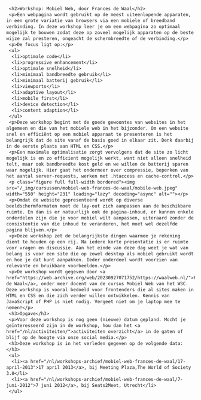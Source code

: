      <h2>Workshop: Mobiel Web, door Frances de Waal</h2>
     <p>Een webpagina wordt gebruikt op de meest uiteenlopende apparaten, in een grote variatie van browsers via een mobiele of breedband verbinding. In deze workshop leer je om een webpagina zo optimaal mogelijk te bouwen zodat deze op zoveel mogelijk apparaten op de beste wijze zal presteren, ongeacht de schermbreedte of de verbinding.</p>
     <p>De focus ligt op:</p>
     <ul>
      <li>optimale code</li>
      <li>progressive enhancement</li>
      <li>optimale snelheid</li>
      <li>minimaal bandbreedte gebruik</li>
      <li>minimaal batterij gebruik</li>
      <li>viewports</li>
      <li>adaptive layout</li>
      <li>mobile first</li>
      <li>device detection</li>
      <li>content adaption</li>
     </ul>
     <p>Deze workshop begint met de goede gewoontes van websites in het algemeen en die van het mobiele web in het bijzonder. Om een website snel en efficiënt op een mobiel apparaat te presenteren is het belangrijk dat de site vanaf de basis goed in elkaar zit. Denk daarbij in de eerste plaats aan HTML en CSS.</p>
     <p>Een maximale optimalisatie zorgt vervolgens dat de site zo licht mogelijk is en zo efficient mogelijk werkt, want niet alleen snelheid telt, maar ook bandbreedte kost geld en we willen de batterij sparen waar mogelijk. Hier gaat het ondermeer over compressie, beperken van het aantal server-requests, werken met .htaccess en cache-control.</p>
     <p class="figure full full-width bordered"><img src="/_img/cursussen/mobiel-web-frances-de-waal/mobile-web.jpeg" width="550" height="231" loading="lazy" decoding="async" alt=""></p>
     <p>Omdat de website gepresenteerd wordt op diverse beeldschermformaten moet de lay-out zich aanpassen aan de beschikbare ruimte. En dan is er natuurlijk ook de pagina-inhoud, er kunnen enkele onderdelen zijn die je voor mobiel wilt aanpassen, uiteraard zonder de consistentie van die inhoud te veranderen, het moet wel dezelfde pagina blijven.</p>
     <p>Deze workshop zet de belangrijkste dingen waarmee je rekening dient te houden op een rij. Na iedere korte presentatie is er ruimte voor vragen en discussie. Aan het einde van deze dag weet je wat van belang is voor een site die op zowel desktop als mobiel gebruikt wordt en hoe je dat kunt aanpakken. Ieder onderdeel wordt voorzien van relevante en bruikbare voorbeelden.</p>
     <p>De workshop wordt gegeven door <a href="https://web.archive.org/web/20230927071752/https://waalweb.nl/">Frances de Waal</a>, onder meer docent van de cursus Mobiel Web van het W3C. Deze workshop is vooral bedoeld voor frontenders die al sites maken in HTML en CSS en die zich verder willen ontwikkelen. Kennis van JavaScript of PHP is niet nodig. Vergeet niet om je laptop mee te nemen!</p>
     <h3>Opgave</h3>
     <p>Voor deze workshop is nog geen (nieuwe) datum gepland. Mocht je geïnteresseerd zijn in de workshop, hou dan het <a href="/nl/activiteiten/">activiteiten overzicht</a> in de gaten of blijf op de hoogte via onze social media.</p>
     <h3>Deze workshop is in het verleden gegeven op de volgende data: </h3>
     <ul>
      <li><a href="/nl/workshops-archief/mobiel-web-frances-de-waal/17-april-2013">17 april 2013</a>, bij Meeting Plaza,The World of Society 3.0</li>
      <li><a href="/nl/workshops-archief/mobiel-web-frances-de-waal/7-juni-2012">7 juni 2012</a>, bij Seats2Meet, Utrecht</li>
     </ul>
